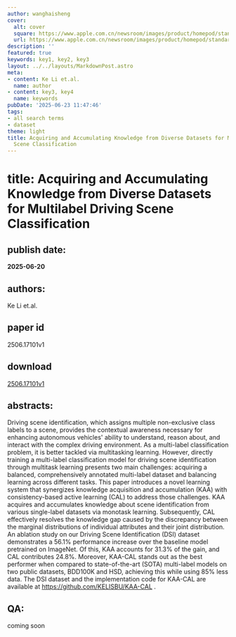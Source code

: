 ```yaml
---
author: wanghaisheng
cover:
  alt: cover
  square: https://www.apple.com.cn/newsroom/images/product/homepod/standard/Apple-HomePod-hero-230118_big.jpg.large_2x.jpg
  url: https://www.apple.com.cn/newsroom/images/product/homepod/standard/Apple-HomePod-hero-230118_big.jpg.large_2x.jpg
description: ''
featured: true
keywords: key1, key2, key3
layout: ../../layouts/MarkdownPost.astro
meta:
- content: Ke Li et.al.
  name: author
- content: key3, key4
  name: keywords
pubDate: '2025-06-23 11:47:46'
tags:
- all search terms
- dataset
theme: light
title: Acquiring and Accumulating Knowledge from Diverse Datasets for Multilabel Driving
  Scene Classification
---
```


# title: Acquiring and Accumulating Knowledge from Diverse Datasets for Multilabel Driving Scene Classification 
## publish date: 
**2025-06-20** 
## authors: 
  Ke Li et.al. 
## paper id
2506.17101v1
## download
[2506.17101v1](http://arxiv.org/abs/2506.17101v1)
## abstracts:
Driving scene identification, which assigns multiple non-exclusive class labels to a scene, provides the contextual awareness necessary for enhancing autonomous vehicles' ability to understand, reason about, and interact with the complex driving environment. As a multi-label classification problem, it is better tackled via multitasking learning. However, directly training a multi-label classification model for driving scene identification through multitask learning presents two main challenges: acquiring a balanced, comprehensively annotated multi-label dataset and balancing learning across different tasks. This paper introduces a novel learning system that synergizes knowledge acquisition and accumulation (KAA) with consistency-based active learning (CAL) to address those challenges. KAA acquires and accumulates knowledge about scene identification from various single-label datasets via monotask learning. Subsequently, CAL effectively resolves the knowledge gap caused by the discrepancy between the marginal distributions of individual attributes and their joint distribution. An ablation study on our Driving Scene Identification (DSI) dataset demonstrates a 56.1% performance increase over the baseline model pretrained on ImageNet. Of this, KAA accounts for 31.3% of the gain, and CAL contributes 24.8%. Moreover, KAA-CAL stands out as the best performer when compared to state-of-the-art (SOTA) multi-label models on two public datasets, BDD100K and HSD, achieving this while using 85% less data. The DSI dataset and the implementation code for KAA-CAL are available at https://github.com/KELISBU/KAA-CAL .
## QA:
coming soon
